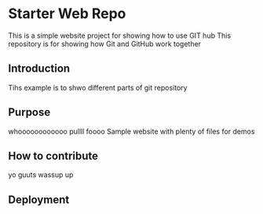 # Starter Web Repo
This is a simple website project for showing how to use GIT  hub
This repository is for showing how Git and GitHub work together
## Introduction
Tihs example is to shwo different parts of git repository 
## Purpose
whoooooooooooo pullll foooo
Sample website with plenty of files for demos

## How to contribute
yo guuts wassup up
## Deployment

